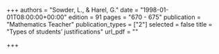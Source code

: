 +++
authors = "Sowder, L., & Harel, G."
date = "1998-01-01T08:00:00+00:00"
edition = 91
pages = "670 - 675"
publication = "Mathematics Teacher"
publication_types = ["2"]
selected = false
title = "Types of students’ justifications"
url_pdf = ""

+++
